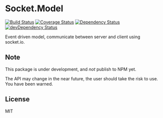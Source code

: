 Socket.Model
===

[![Build Status](https://travis-ci.org/lijunle/socket.model.svg)](https://travis-ci.org/lijunle/socket.model)
[![Coverage Status](https://img.shields.io/coveralls/lijunle/socket.model.svg)](https://coveralls.io/r/lijunle/socket.model)
[![Dependency Status](https://david-dm.org/lijunle/socket.model.svg)](https://david-dm.org/lijunle/socket.model)
[![devDependency Status](https://david-dm.org/lijunle/socket.model/dev-status.svg)](https://david-dm.org/lijunle/socket.model#info=devDependencies)

Event driven model, communicate between server and client using socket.io.

Note
---

This package is under development, and *not* publish to NPM yet.

The API may change in the near future, the user should take the risk to use.
You have been warned.

License
---
MIT
